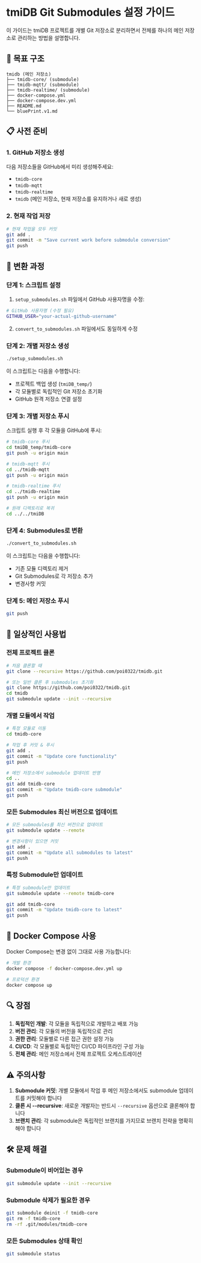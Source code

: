 # tmiDB Git Submodules 설정 가이드

이 가이드는 tmiDB 프로젝트를 개별 Git 저장소로 분리하면서 전체를 하나의 메인 저장소로 관리하는 방법을 설명합니다.

## 🎯 목표 구조

```
tmidb (메인 저장소)
├── tmidb-core/ (submodule)
├── tmidb-mqtt/ (submodule)
├── tmidb-realtime/ (submodule)
├── docker-compose.yml
├── docker-compose.dev.yml
├── README.md
└── bluePrint.v1.md
```

## 📋 사전 준비

### 1. GitHub 저장소 생성

다음 저장소들을 GitHub에서 미리 생성해주세요:

- `tmidb-core`
- `tmidb-mqtt`
- `tmidb-realtime`
- `tmidb` (메인 저장소, 현재 저장소를 유지하거나 새로 생성)

### 2. 현재 작업 저장

```bash
# 현재 작업을 모두 커밋
git add .
git commit -m "Save current work before submodule conversion"
git push
```

## 🚀 변환 과정

### 단계 1: 스크립트 설정

1. `setup_submodules.sh` 파일에서 GitHub 사용자명을 수정:

```bash
# GitHub 사용자명 (수정 필요)
GITHUB_USER="your-actual-github-username"
```

2. `convert_to_submodules.sh` 파일에서도 동일하게 수정

### 단계 2: 개별 저장소 생성

```bash
./setup_submodules.sh
```

이 스크립트는 다음을 수행합니다:

- 프로젝트 백업 생성 (`tmiDB_temp/`)
- 각 모듈별로 독립적인 Git 저장소 초기화
- GitHub 원격 저장소 연결 설정

### 단계 3: 개별 저장소 푸시

스크립트 실행 후 각 모듈을 GitHub에 푸시:

```bash
# tmidb-core 푸시
cd tmiDB_temp/tmidb-core
git push -u origin main

# tmidb-mqtt 푸시
cd ../tmidb-mqtt
git push -u origin main

# tmidb-realtime 푸시
cd ../tmidb-realtime
git push -u origin main

# 원래 디렉토리로 복귀
cd ../../tmiDB
```

### 단계 4: Submodules로 변환

```bash
./convert_to_submodules.sh
```

이 스크립트는 다음을 수행합니다:

- 기존 모듈 디렉토리 제거
- Git Submodules로 각 저장소 추가
- 변경사항 커밋

### 단계 5: 메인 저장소 푸시

```bash
git push
```

## 🔧 일상적인 사용법

### 전체 프로젝트 클론

```bash
# 처음 클론할 때
git clone --recursive https://github.com/poi0322/tmidb.git

# 또는 일반 클론 후 submodules 초기화
git clone https://github.com/poi0322/tmidb.git
cd tmidb
git submodule update --init --recursive
```

### 개별 모듈에서 작업

```bash
# 특정 모듈로 이동
cd tmidb-core

# 작업 후 커밋 & 푸시
git add .
git commit -m "Update core functionality"
git push

# 메인 저장소에서 submodule 업데이트 반영
cd ..
git add tmidb-core
git commit -m "Update tmidb-core submodule"
git push
```

### 모든 Submodules 최신 버전으로 업데이트

```bash
# 모든 submodules를 최신 버전으로 업데이트
git submodule update --remote

# 변경사항이 있으면 커밋
git add .
git commit -m "Update all submodules to latest"
git push
```

### 특정 Submodule만 업데이트

```bash
# 특정 submodule만 업데이트
git submodule update --remote tmidb-core

git add tmidb-core
git commit -m "Update tmidb-core to latest"
git push
```

## 🐳 Docker Compose 사용

Docker Compose는 변경 없이 그대로 사용 가능합니다:

```bash
# 개발 환경
docker compose -f docker-compose.dev.yml up

# 프로덕션 환경
docker compose up
```

## 🔍 장점

1. **독립적인 개발**: 각 모듈을 독립적으로 개발하고 배포 가능
2. **버전 관리**: 각 모듈의 버전을 독립적으로 관리
3. **권한 관리**: 모듈별로 다른 접근 권한 설정 가능
4. **CI/CD**: 각 모듈별로 독립적인 CI/CD 파이프라인 구성 가능
5. **전체 관리**: 메인 저장소에서 전체 프로젝트 오케스트레이션

## ⚠️ 주의사항

1. **Submodule 커밋**: 개별 모듈에서 작업 후 메인 저장소에서도 submodule 업데이트를 커밋해야 합니다
2. **클론 시 --recursive**: 새로운 개발자는 반드시 `--recursive` 옵션으로 클론해야 합니다
3. **브랜치 관리**: 각 submodule은 독립적인 브랜치를 가지므로 브랜치 전략을 명확히 해야 합니다

## 🛠️ 문제 해결

### Submodule이 비어있는 경우

```bash
git submodule update --init --recursive
```

### Submodule 삭제가 필요한 경우

```bash
git submodule deinit -f tmidb-core
git rm -f tmidb-core
rm -rf .git/modules/tmidb-core
```

### 모든 Submodules 상태 확인

```bash
git submodule status
```

